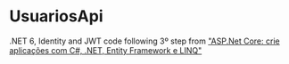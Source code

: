 # UsuariosApi
 .NET 6, Identity and JWT
 code following 3º step from ["ASP.Net Core: crie aplicações com C#, .NET, Entity Framework e LINQ"](https://cursos.alura.com.br/formacao-dotnet)

